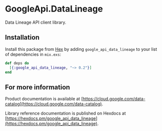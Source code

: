 # GoogleApi.DataLineage

Data Lineage API client library.



## Installation

Install this package from [Hex](https://hex.pm) by adding
`google_api_data_lineage` to your list of dependencies in `mix.exs`:

```elixir
def deps do
  [{:google_api_data_lineage, "~> 0.2"}]
end
```

## For more information

Product documentation is available at [https://cloud.google.com/data-catalog](https://cloud.google.com/data-catalog).

Library reference documentation is published on Hexdocs at
[https://hexdocs.pm/google_api_data_lineage](https://hexdocs.pm/google_api_data_lineage).
